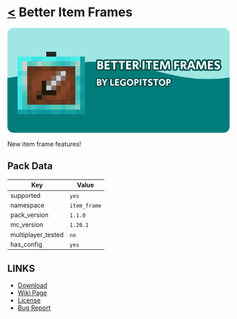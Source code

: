 # [<](../README.md) Better Item Frames

![alt](banner.png)

New item frame features!

## Pack Data

| Key                | Value        |
| ------------------ | ------------ |
| supported          | `yes`        |
| namespace          | `item_frame` |
| pack_version       | `1.1.0`      |
| mc_version         | `1.20.1`     |
| multiplayer_tested | `no`         |
| has_config         | `yes`        |

## LINKS

- [Download](https://www.curseforge.com/minecraft/customization/better-item-frames-datapack)
- [Wiki Page](https://github.com/legopitstop/Datapacks/wiki/Better_Item_Frames)
- [License](https://license.lpsmods.dev)
- [Bug Report](https://github.com/legopitstop/Datapacks/issues)
